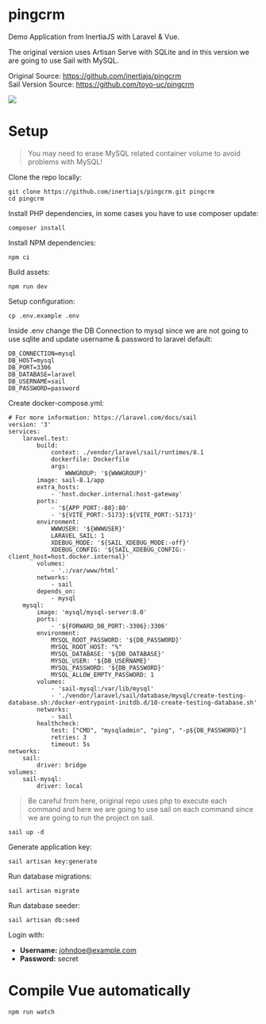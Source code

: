 # pingcrm
Demo Application from InertiaJS with Laravel &amp; Vue.   
        
The original version uses Artisan Serve with SQLite and in this version we are going to use Sail with MySQL.     
        
Original Source: https://github.com/inertiajs/pingcrm    
Sail Version Source: https://github.com/toyo-uc/pingcrm  

![](https://raw.githubusercontent.com/inertiajs/pingcrm/master/screenshot.png)

# Setup   
> You may need to erase MySQL related container volume to avoid problems with MySQL!

Clone the repo locally:   
```
git clone https://github.com/inertiajs/pingcrm.git pingcrm
cd pingcrm
```

Install PHP dependencies, in some cases you have to use composer update:
```
composer install
```

Install NPM dependencies:
```
npm ci
```

Build assets:
```
npm run dev
```

Setup configuration:
```
cp .env.example .env
```

Inside .env change the DB Connection to mysql since we are not going to use sqlite and update username & password to laravel default:
```
DB_CONNECTION=mysql
DB_HOST=mysql
DB_PORT=3306
DB_DATABASE=laravel
DB_USERNAME=sail
DB_PASSWORD=password
```

Create docker-compose.yml:
```
# For more information: https://laravel.com/docs/sail
version: '3'
services:
    laravel.test:
        build:
            context: ./vendor/laravel/sail/runtimes/8.1
            dockerfile: Dockerfile
            args:
                WWWGROUP: '${WWWGROUP}'
        image: sail-8.1/app
        extra_hosts:
            - 'host.docker.internal:host-gateway'
        ports:
            - '${APP_PORT:-80}:80'
            - '${VITE_PORT:-5173}:${VITE_PORT:-5173}'
        environment:
            WWWUSER: '${WWWUSER}'
            LARAVEL_SAIL: 1
            XDEBUG_MODE: '${SAIL_XDEBUG_MODE:-off}'
            XDEBUG_CONFIG: '${SAIL_XDEBUG_CONFIG:-client_host=host.docker.internal}'
        volumes:
            - '.:/var/www/html'
        networks:
            - sail
        depends_on:
            - mysql
    mysql:
        image: 'mysql/mysql-server:8.0'
        ports:
            - '${FORWARD_DB_PORT:-3306}:3306'
        environment:
            MYSQL_ROOT_PASSWORD: '${DB_PASSWORD}'
            MYSQL_ROOT_HOST: "%"
            MYSQL_DATABASE: '${DB_DATABASE}'
            MYSQL_USER: '${DB_USERNAME}'
            MYSQL_PASSWORD: '${DB_PASSWORD}'
            MYSQL_ALLOW_EMPTY_PASSWORD: 1
        volumes:
            - 'sail-mysql:/var/lib/mysql'
            - './vendor/laravel/sail/database/mysql/create-testing-database.sh:/docker-entrypoint-initdb.d/10-create-testing-database.sh'
        networks:
            - sail
        healthcheck:
            test: ["CMD", "mysqladmin", "ping", "-p${DB_PASSWORD}"]
            retries: 3
            timeout: 5s
networks:
    sail:
        driver: bridge
volumes:
    sail-mysql:
        driver: local
```

> Be careful from here, original repo uses php to execute each command and here we are going to use sail on each command since we are going to run the project on sail.             
```
sail up -d
```

Generate application key:
```
sail artisan key:generate
```

Run database migrations:
```
sail artisan migrate
```

Run database seeder:
```
sail artisan db:seed
```

Login with:   

- **Username:** johndoe@example.com   
- **Password:** secret    

# Compile Vue automatically
```
npm run watch
```
